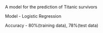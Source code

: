 A model for the prediction of Titanic survivors

Model - Logistic Regression

Accuracy - 80%(training data), 78%(test data)
